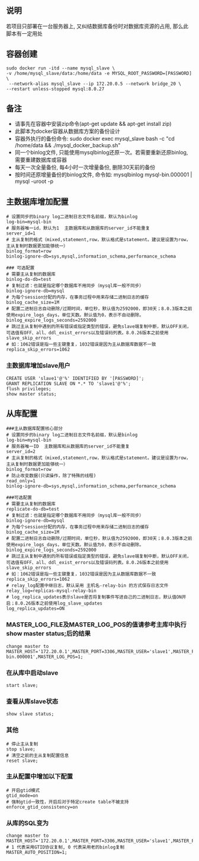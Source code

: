 ## 说明
若项目只部署在一台服务器上, 又纠结数据库备份时对数据库资源的占用, 那么此脚本有一定用处
## 容器创建
```
sudo docker run -itd --name mysql_slave \
-v /home/mysql_slave/data:/home/data -e MYSQL_ROOT_PASSWORD=[PASSWORD] \
 --network-alias mysql_slave --ip 172.20.0.5 --network bridge_20 \
--restart unless-stopped mysql:8.0.27
```
## 备注
* 请事先在容器中安装zip命令(apt-get update && apt-get install zip)
* 此脚本为docker容器从数据库方案的备份设计
* 容器外执行的备份命令: sudo docker exec mysql_slave bash -c "cd /home/data && ./mysql_docker_backup.sh"
* 同一个binlog文件, 只能使用mysqlbinlog还原一次。若需要重新还原binlog, 需要重建数据库或容器
* 每天一次全量备份, 每4小时一次增量备份, 删除30天前的备份
* 按时间还原增量备份的binlog文件, 命令如: mysqlbinlog mysql-bin.000001 | mysql -uroot -p
## 主数据库增加配置
```
# 设置同步的binary log二进制日志文件名前缀，默认为binlog
log-bin=mysql-bin
# 服务器唯一id，默认为1  主数据库和从数据库的server_id不能重复
server_id=1
# 主从复制的格式（mixed,statement,row，默认格式是statement。建议是设置为row，主从复制时数据更加能够统一）
binlog_format=row
binlog-ignore-db=sys,mysql,information_schema,performance_schema

### 可选配置
# 需要主从复制的数据库
binlog-do-db=test
# 复制过滤：也就是指定哪个数据库不用同步（mysql库一般不同步）
binlog-ignore-db=mysql
# 为每个session分配的内存，在事务过程中用来存储二进制日志的缓存
binlog_cache_size=1M
# 配置二进制日志自动删除/过期时间，单位秒，默认值为2592000，即30天；8.0.3版本之前使用expire_logs_days，单位天数。默认值为0，表示不自动删除。
binlog_expire_logs_seconds=2592000
# 跳过主从复制中遇到的所有错误或指定类型的错误，避免slave端复制中断，默认OFF关闭，可选值有OFF、all、ddl_exist_errors以及错误码列表。8.0.26版本之前使用slave_skip_errors
# 如：1062错误是指一些主键重复，1032错误是因为主从数据库数据不一致
replica_skip_errors=1062
```
### 主数据库增加slave用户
```
CREATE USER 'slave1'@'%' IDENTIFIED BY '[PASSWORD]';
GRANT REPLICATION SLAVE ON *.* TO 'slave1'@'%';
flush privileges;
show master status;
```
## 从库配置
```
###主从数据库配置核心部分
# 设置同步的binary log二进制日志文件名前缀，默认是binlog
log-bin=mysql-bin
# 服务器唯一ID  主数据库和从数据库的server_id不能重复
server_id=2
# 主从复制的格式（mixed,statement,row，默认格式是statement。建议是设置为row，主从复制时数据更加能够统一） 
binlog_format=row
# 防止改变数据(只读操作，除了特殊的线程)
read_only=1
binlog-ignore-db=sys,mysql,information_schema,performance_schema

###可选配置
# 需要主从复制的数据库
replicate-do-db=test
# 复制过滤：也就是指定哪个数据库不用同步（mysql库一般不同步）
binlog-ignore-db=mysql
# 为每个session分配的内存，在事务过程中用来存储二进制日志的缓存 
binlog_cache_size=1M
# 配置二进制日志自动删除/过期时间，单位秒，默认值为2592000，即30天；8.0.3版本之前使用expire_logs_days，单位天数。默认值为0，表示不自动删除。
binlog_expire_logs_seconds=2592000
# 跳过主从复制中遇到的所有错误或指定类型的错误，避免slave端复制中断，默认OFF关闭，可选值有OFF、all、ddl_exist_errors以及错误码列表。8.0.26版本之前使用slave_skip_errors
# 如：1062错误是指一些主键重复，1032错误是因为主从数据库数据不一致
replica_skip_errors=1062
# relay_log配置中继日志，默认采用 主机名-relay-bin 的方式保存日志文件 
relay_log=replicas-mysql-relay-bin  
# log_replica_updates表示slave是否将复制事件写进自己的二进制日志，默认值ON开启；8.0.26版本之前使用log_slave_updates
log_replica_updates=ON
```
### MASTER_LOG_FILE及MASTER_LOG_POS的值请参考主库中执行show master status;后的结果
```
change master to MASTER_HOST='172.20.0.1',MASTER_PORT=3306,MASTER_USER='slave1',MASTER_PASSWORD='[PASSWORD]',MASTER_LOG_FILE='mysql-bin.000001',MASTER_LOG_POS=1;
```
### 在从库中启动slave
```
start slave;
```
### 查看从库slave状态
```
show slave status;
```
### 其他
```
# 停止主从复制
stop slave;
# 清空之前的主从复制配置信息
reset slave;
```

### 主从配置中增加以下配置
```
# 开启gtid模式
gtid_mode=on
# 强制gtid一致性，开启后对于特定create table不被支持
enforce_gtid_consistency=on
```
### 从库的SQL变为
```
change master to MASTER_HOST='172.20.0.1',MASTER_PORT=3306,MASTER_USER='slave1',MASTER_PASSWORD='[PASSWORD]'
# 1 代表采用GTID协议复制, 0 代表采用老的binlog复制
MASTER_AUTO_POSITION=1;
```